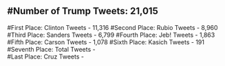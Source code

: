 #Number of Trump Tweets: 21,015
---
#First Place: Clinton Tweets - 11,316
#Second Place: Rubio Tweets - 8,960
#Third Place: Sanders Tweets - 6,799
#Fourth Place: Jeb! Tweets - 1,863
#Fifth Place: Carson Tweets - 1,078
#Sixth Place: Kasich Tweets - 191
#Seventh Place: Total Tweets -  
#Last Place: Cruz Tweets - 
